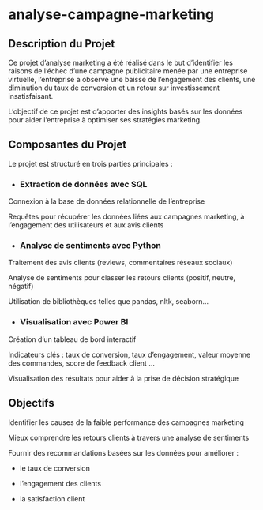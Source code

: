 # analyse-campagne-marketing
## Description du Projet
Ce projet d’analyse marketing a été réalisé dans le but d’identifier les raisons de l’échec d’une campagne publicitaire menée par une entreprise virtuelle, l’entreprise a observé une baisse de l’engagement des clients, une diminution du taux de conversion et un retour sur investissement insatisfaisant.

L’objectif de ce projet est d’apporter des insights basés sur les données pour aider l’entreprise à optimiser ses stratégies marketing.

## Composantes du Projet
Le projet est structuré en trois parties principales :

- ### Extraction de données avec SQL

Connexion à la base de données relationnelle de l’entreprise

Requêtes pour récupérer les données liées aux campagnes marketing, à l’engagement des utilisateurs et aux avis clients

- ### Analyse de sentiments avec Python

Traitement des avis clients (reviews, commentaires réseaux sociaux)

Analyse de sentiments pour classer les retours clients (positif, neutre, négatif)

Utilisation de bibliothèques telles que pandas, nltk, seaborn…

- ### Visualisation avec Power BI

Création d’un tableau de bord interactif

Indicateurs clés : taux de conversion, taux d’engagement, valeur moyenne des commandes, score de feedback client ...

Visualisation des résultats pour aider à la prise de décision stratégique

## Objectifs
Identifier les causes de la faible performance des campagnes marketing

Mieux comprendre les retours clients à travers une analyse de sentiments

Fournir des recommandations basées sur les données pour améliorer :

- le taux de conversion

- l’engagement des clients

- la satisfaction client
